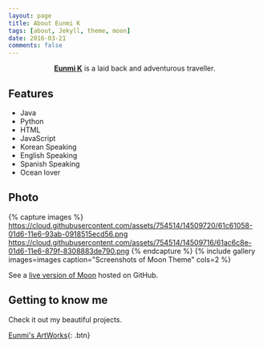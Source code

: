 ```yaml
---
layout: page
title: About Eunmi K
tags: [about, Jekyll, theme, moon]
date: 2016-03-21
comments: false
---
```

    
<center><a href="https://eunmik.github.io/bonita/"><b>Eunmi K</b></a> is a laid back and adventurous traveller.</center>

## Features
* Java
* Python
* HTML
* JavaScript
* Korean Speaking 
* English Speaking
* Spanish Speaking
* Ocean lover

## Photo 

{% capture images %}
    https://cloud.githubusercontent.com/assets/754514/14509720/61c61058-01d6-11e6-93ab-0918515ecd56.png
    https://cloud.githubusercontent.com/assets/754514/14509716/61ac6c8e-01d6-11e6-879f-8308883de790.png
{% endcapture %}
{% include gallery images=images caption="Screenshots of Moon Theme" cols=2 %}

See a [live version of Moon](http://taylantatli.github.io/Moon) hosted on GitHub.

## Getting to know me 

Check it out my beautiful projects.
      
[Eunmi's ArtWorks](https://eunmik.github.io/bonita/projects/){: .btn}
